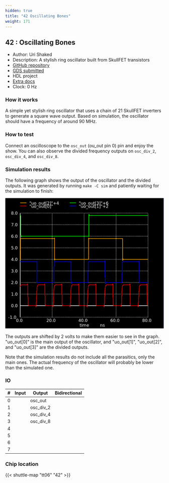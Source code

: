 ```yaml
---
hidden: true
title: "42 Oscillating Bones"
weight: 171
---
```


## 42 : Oscillating Bones

* Author: Uri Shaked
* Description: A stylish ring oscillator built from SkullFET transistors
* [GitHub repository](https://github.com/urish/tt06-oscillating-bones)
* [GDS submitted](https://github.com/urish/tt06-oscillating-bones/actions/runs/8711104507)
* HDL project
* [Extra docs]()
* Clock: 0 Hz

<!---

This file is used to generate your project datasheet. Please fill in the information below and delete any unused
sections.

You can also include images in this folder and reference them in the markdown. Each image must be less than
512 kb in size, and the combined size of all images must be less than 1 MB.
-->


### How it works

A simple yet stylish ring oscillator that uses a chain of 21 SkullFET inverters to generate a square wave output. Based on simulation, the oscillator should have a frequency of around 90 MHz.

### How to test

Connect an oscilloscope to the `osc_out` (ou_out pin 0) pin and enjoy the show. You can also observe the divided frequency outputs on `osc_div_2`, `osc_div_4`, and `osc_div_8`.

### Simulation results

The following graph shows the output of the oscillator and the divided outputs. It was generated by running `make -C sim` and patiently waiting for the simulation to finish:

![Simulation results](images/sim.png)

The outputs are shifted by 2 volts to make them easier to see in the graph. "uo_out[0]" is the main output of the oscillator, and "uo_out[1]", "uo_out[2]", and "uo_out[3]" are the divided outputs.

Note that the simulation results do not include all the parasitics, only the main ones. The actual frequency of the oscillator will probably be lower than the simulated one.


### IO

| #             | Input    | Output   | Bidirectional   |
| ------------- | -------- | -------- | --------------- |
| 0 |   | osc_out  |      |
| 1 |   | osc_div_2  |      |
| 2 |   | osc_div_4  |      |
| 3 |   | osc_div_8  |      |
| 4 |   |   |      |
| 5 |   |   |      |
| 6 |   |   |      |
| 7 |   |   |      |


### Chip location

{{< shuttle-map "tt06" "42" >}}
